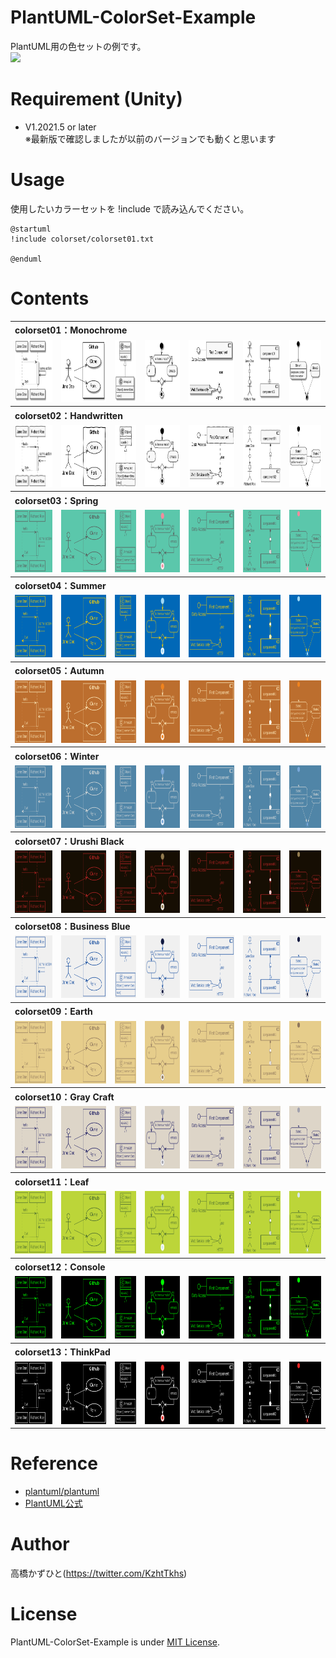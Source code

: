 # PlantUML-ColorSet-Example
PlantUML用の色セットの例です。<br>
<img src="https://user-images.githubusercontent.com/37477845/116778575-a89f2c00-aaad-11eb-9ab5-3250a6e95873.png" width="400px">

<!--<img src="https://github.com/Kazuhito00/PlantUML-ColorSet-Example/blob/main/images/colorset05/sample.png?raw=true" height="150px">
<img src="https://github.com/Kazuhito00/PlantUML-ColorSet-Example/blob/main/images/colorset02/sample-1.png?raw=true" height="150px">
<img src="https://github.com/Kazuhito00/PlantUML-ColorSet-Example/blob/main/images/colorset08/sample-2.png?raw=true" height="150px">
<img src="https://github.com/Kazuhito00/PlantUML-ColorSet-Example/blob/main/images/colorset03/sample-3.png?raw=true" height="150px">
<img src="https://github.com/Kazuhito00/PlantUML-ColorSet-Example/blob/main/images/colorset12/sample-4.png?raw=true" height="150px">
<img src="https://github.com/Kazuhito00/PlantUML-ColorSet-Example/blob/main/images/colorset06/sample-5.png?raw=true" height="150px">
<img src="https://github.com/Kazuhito00/PlantUML-ColorSet-Example/blob/main/images/colorset13/sample-6.png?raw=true" height="150px">-->

# Requirement (Unity)
* V1.2021.5 or later <br>※最新版で確認しましたが以前のバージョンでも動くと思います

# Usage
使用したいカラーセットを !include で読み込んでください。<br>
```
@startuml
!include colorset/colorset01.txt

@enduml
```

# Contents
<table>
    <tr>
        <th align="left" colspan="7">
            colorset01：Monochrome
        </th>
    </tr>
    <tr>
        <td>
            <img src="https://github.com/Kazuhito00/PlantUML-ColorSet-Example/blob/main/images/colorset01/sample.png?raw=true" height="100px">
        </td>
        <td>
            <img src="https://github.com/Kazuhito00/PlantUML-ColorSet-Example/blob/main/images/colorset01/sample-1.png?raw=true" height="100px">
        </td>
        <td>
            <img src="https://github.com/Kazuhito00/PlantUML-ColorSet-Example/blob/main/images/colorset01/sample-2.png?raw=true" height="100px">
        </td>
        <td>
            <img src="https://github.com/Kazuhito00/PlantUML-ColorSet-Example/blob/main/images/colorset01/sample-3.png?raw=true" height="100px">
        </td>
        <td>
            <img src="https://github.com/Kazuhito00/PlantUML-ColorSet-Example/blob/main/images/colorset01/sample-4.png?raw=true" height="100px">
        </td>
        <td>
            <img src="https://github.com/Kazuhito00/PlantUML-ColorSet-Example/blob/main/images/colorset01/sample-5.png?raw=true" height="100px">
        </td>
        <td>
            <img src="https://github.com/Kazuhito00/PlantUML-ColorSet-Example/blob/main/images/colorset01/sample-6.png?raw=true" height="100px">
        </td>
    </tr>
    <tr>
        <th align="left" colspan="7">
            colorset02：Handwritten
        </th>
    </tr>
    <tr>
        <td>
            <img src="https://github.com/Kazuhito00/PlantUML-ColorSet-Example/blob/main/images/colorset02/sample.png?raw=true" height="100px">
        </td>
        <td>
            <img src="https://github.com/Kazuhito00/PlantUML-ColorSet-Example/blob/main/images/colorset02/sample-1.png?raw=true" height="100px">
        </td>
        <td>
            <img src="https://github.com/Kazuhito00/PlantUML-ColorSet-Example/blob/main/images/colorset02/sample-2.png?raw=true" height="100px">
        </td>
        <td>
            <img src="https://github.com/Kazuhito00/PlantUML-ColorSet-Example/blob/main/images/colorset02/sample-3.png?raw=true" height="100px">
        </td>
        <td>
            <img src="https://github.com/Kazuhito00/PlantUML-ColorSet-Example/blob/main/images/colorset02/sample-4.png?raw=true" height="100px">
        </td>
        <td>
            <img src="https://github.com/Kazuhito00/PlantUML-ColorSet-Example/blob/main/images/colorset02/sample-5.png?raw=true" height="100px">
        </td>
        <td>
            <img src="https://github.com/Kazuhito00/PlantUML-ColorSet-Example/blob/main/images/colorset02/sample-6.png?raw=true" height="100px">
        </td>
    </tr>
    <tr>
        <th align="left" colspan="7">
            colorset03：Spring
        </th>
    </tr>
    <tr>
        <td>
            <img src="https://github.com/Kazuhito00/PlantUML-ColorSet-Example/blob/main/images/colorset03/sample.png?raw=true" height="100px">
        </td>
        <td>
            <img src="https://github.com/Kazuhito00/PlantUML-ColorSet-Example/blob/main/images/colorset03/sample-1.png?raw=true" height="100px">
        </td>
        <td>
            <img src="https://github.com/Kazuhito00/PlantUML-ColorSet-Example/blob/main/images/colorset03/sample-2.png?raw=true" height="100px">
        </td>
        <td>
            <img src="https://github.com/Kazuhito00/PlantUML-ColorSet-Example/blob/main/images/colorset03/sample-3.png?raw=true" height="100px">
        </td>
        <td>
            <img src="https://github.com/Kazuhito00/PlantUML-ColorSet-Example/blob/main/images/colorset03/sample-4.png?raw=true" height="100px">
        </td>
        <td>
            <img src="https://github.com/Kazuhito00/PlantUML-ColorSet-Example/blob/main/images/colorset03/sample-5.png?raw=true" height="100px">
        </td>
        <td>
            <img src="https://github.com/Kazuhito00/PlantUML-ColorSet-Example/blob/main/images/colorset03/sample-6.png?raw=true" height="100px">
        </td>
    </tr>
    <tr>
        <th align="left" colspan="7">
            colorset04：Summer
        </th>
    </tr>
    <tr>
        <td>
            <img src="https://github.com/Kazuhito00/PlantUML-ColorSet-Example/blob/main/images/colorset04/sample.png?raw=true" height="100px">
        </td>
        <td>
            <img src="https://github.com/Kazuhito00/PlantUML-ColorSet-Example/blob/main/images/colorset04/sample-1.png?raw=true" height="100px">
        </td>
        <td>
            <img src="https://github.com/Kazuhito00/PlantUML-ColorSet-Example/blob/main/images/colorset04/sample-2.png?raw=true" height="100px">
        </td>
        <td>
            <img src="https://github.com/Kazuhito00/PlantUML-ColorSet-Example/blob/main/images/colorset04/sample-3.png?raw=true" height="100px">
        </td>
        <td>
            <img src="https://github.com/Kazuhito00/PlantUML-ColorSet-Example/blob/main/images/colorset04/sample-4.png?raw=true" height="100px">
        </td>
        <td>
            <img src="https://github.com/Kazuhito00/PlantUML-ColorSet-Example/blob/main/images/colorset04/sample-5.png?raw=true" height="100px">
        </td>
        <td>
            <img src="https://github.com/Kazuhito00/PlantUML-ColorSet-Example/blob/main/images/colorset04/sample-6.png?raw=true" height="100px">
        </td>
    </tr>
    <tr>
        <th align="left" colspan="7">
            colorset05：Autumn
        </th>
    </tr>
    <tr>
        <td>
            <img src="https://github.com/Kazuhito00/PlantUML-ColorSet-Example/blob/main/images/colorset05/sample.png?raw=true" height="100px">
        </td>
        <td>
            <img src="https://github.com/Kazuhito00/PlantUML-ColorSet-Example/blob/main/images/colorset05/sample-1.png?raw=true" height="100px">
        </td>
        <td>
            <img src="https://github.com/Kazuhito00/PlantUML-ColorSet-Example/blob/main/images/colorset05/sample-2.png?raw=true" height="100px">
        </td>
        <td>
            <img src="https://github.com/Kazuhito00/PlantUML-ColorSet-Example/blob/main/images/colorset05/sample-3.png?raw=true" height="100px">
        </td>
        <td>
            <img src="https://github.com/Kazuhito00/PlantUML-ColorSet-Example/blob/main/images/colorset05/sample-4.png?raw=true" height="100px">
        </td>
        <td>
            <img src="https://github.com/Kazuhito00/PlantUML-ColorSet-Example/blob/main/images/colorset05/sample-5.png?raw=true" height="100px">
        </td>
        <td>
            <img src="https://github.com/Kazuhito00/PlantUML-ColorSet-Example/blob/main/images/colorset05/sample-6.png?raw=true" height="100px">
        </td>
    </tr>
    <tr>
        <th align="left" colspan="7">
            colorset06：Winter
        </th>
    </tr>
    <tr>
        <td>
            <img src="https://github.com/Kazuhito00/PlantUML-ColorSet-Example/blob/main/images/colorset06/sample.png?raw=true" height="100px">
        </td>
        <td>
            <img src="https://github.com/Kazuhito00/PlantUML-ColorSet-Example/blob/main/images/colorset06/sample-1.png?raw=true" height="100px">
        </td>
        <td>
            <img src="https://github.com/Kazuhito00/PlantUML-ColorSet-Example/blob/main/images/colorset06/sample-2.png?raw=true" height="100px">
        </td>
        <td>
            <img src="https://github.com/Kazuhito00/PlantUML-ColorSet-Example/blob/main/images/colorset06/sample-3.png?raw=true" height="100px">
        </td>
        <td>
            <img src="https://github.com/Kazuhito00/PlantUML-ColorSet-Example/blob/main/images/colorset06/sample-4.png?raw=true" height="100px">
        </td>
        <td>
            <img src="https://github.com/Kazuhito00/PlantUML-ColorSet-Example/blob/main/images/colorset06/sample-5.png?raw=true" height="100px">
        </td>
        <td>
            <img src="https://github.com/Kazuhito00/PlantUML-ColorSet-Example/blob/main/images/colorset06/sample-6.png?raw=true" height="100px">
        </td>
    </tr>
    <tr>
        <th align="left" colspan="7">
            colorset07：Urushi Black
        </th>
    </tr>
    <tr>
        <td>
            <img src="https://github.com/Kazuhito00/PlantUML-ColorSet-Example/blob/main/images/colorset07/sample.png?raw=true" height="100px">
        </td>
        <td>
            <img src="https://github.com/Kazuhito00/PlantUML-ColorSet-Example/blob/main/images/colorset07/sample-1.png?raw=true" height="100px">
        </td>
        <td>
            <img src="https://github.com/Kazuhito00/PlantUML-ColorSet-Example/blob/main/images/colorset07/sample-2.png?raw=true" height="100px">
        </td>
        <td>
            <img src="https://github.com/Kazuhito00/PlantUML-ColorSet-Example/blob/main/images/colorset07/sample-3.png?raw=true" height="100px">
        </td>
        <td>
            <img src="https://github.com/Kazuhito00/PlantUML-ColorSet-Example/blob/main/images/colorset07/sample-4.png?raw=true" height="100px">
        </td>
        <td>
            <img src="https://github.com/Kazuhito00/PlantUML-ColorSet-Example/blob/main/images/colorset07/sample-5.png?raw=true" height="100px">
        </td>
        <td>
            <img src="https://github.com/Kazuhito00/PlantUML-ColorSet-Example/blob/main/images/colorset07/sample-6.png?raw=true" height="100px">
        </td>
    </tr>
    <tr>
        <th align="left" colspan="7">
            colorset08：Business Blue
        </th>
    </tr>
    <tr>
        <td>
            <img src="https://github.com/Kazuhito00/PlantUML-ColorSet-Example/blob/main/images/colorset08/sample.png?raw=true" height="100px">
        </td>
        <td>
            <img src="https://github.com/Kazuhito00/PlantUML-ColorSet-Example/blob/main/images/colorset08/sample-1.png?raw=true" height="100px">
        </td>
        <td>
            <img src="https://github.com/Kazuhito00/PlantUML-ColorSet-Example/blob/main/images/colorset08/sample-2.png?raw=true" height="100px">
        </td>
        <td>
            <img src="https://github.com/Kazuhito00/PlantUML-ColorSet-Example/blob/main/images/colorset08/sample-3.png?raw=true" height="100px">
        </td>
        <td>
            <img src="https://github.com/Kazuhito00/PlantUML-ColorSet-Example/blob/main/images/colorset08/sample-4.png?raw=true" height="100px">
        </td>
        <td>
            <img src="https://github.com/Kazuhito00/PlantUML-ColorSet-Example/blob/main/images/colorset08/sample-5.png?raw=true" height="100px">
        </td>
        <td>
            <img src="https://github.com/Kazuhito00/PlantUML-ColorSet-Example/blob/main/images/colorset08/sample-6.png?raw=true" height="100px">
        </td>
    </tr>
    <tr>
        <th align="left" colspan="7">
            colorset09：Earth
        </th>
    </tr>
    <tr>
        <td>
            <img src="https://github.com/Kazuhito00/PlantUML-ColorSet-Example/blob/main/images/colorset09/sample.png?raw=true" height="100px">
        </td>
        <td>
            <img src="https://github.com/Kazuhito00/PlantUML-ColorSet-Example/blob/main/images/colorset09/sample-1.png?raw=true" height="100px">
        </td>
        <td>
            <img src="https://github.com/Kazuhito00/PlantUML-ColorSet-Example/blob/main/images/colorset09/sample-2.png?raw=true" height="100px">
        </td>
        <td>
            <img src="https://github.com/Kazuhito00/PlantUML-ColorSet-Example/blob/main/images/colorset09/sample-3.png?raw=true" height="100px">
        </td>
        <td>
            <img src="https://github.com/Kazuhito00/PlantUML-ColorSet-Example/blob/main/images/colorset09/sample-4.png?raw=true" height="100px">
        </td>
        <td>
            <img src="https://github.com/Kazuhito00/PlantUML-ColorSet-Example/blob/main/images/colorset09/sample-5.png?raw=true" height="100px">
        </td>
        <td>
            <img src="https://github.com/Kazuhito00/PlantUML-ColorSet-Example/blob/main/images/colorset09/sample-6.png?raw=true" height="100px">
        </td>
    </tr>
    <tr>
        <th align="left" colspan="7">
            colorset10：Gray Craft
        </th>
    </tr>
    <tr>
        <td>
            <img src="https://github.com/Kazuhito00/PlantUML-ColorSet-Example/blob/main/images/colorset10/sample.png?raw=true" height="100px">
        </td>
        <td>
            <img src="https://github.com/Kazuhito00/PlantUML-ColorSet-Example/blob/main/images/colorset10/sample-1.png?raw=true" height="100px">
        </td>
        <td>
            <img src="https://github.com/Kazuhito00/PlantUML-ColorSet-Example/blob/main/images/colorset10/sample-2.png?raw=true" height="100px">
        </td>
        <td>
            <img src="https://github.com/Kazuhito00/PlantUML-ColorSet-Example/blob/main/images/colorset10/sample-3.png?raw=true" height="100px">
        </td>
        <td>
            <img src="https://github.com/Kazuhito00/PlantUML-ColorSet-Example/blob/main/images/colorset10/sample-4.png?raw=true" height="100px">
        </td>
        <td>
            <img src="https://github.com/Kazuhito00/PlantUML-ColorSet-Example/blob/main/images/colorset10/sample-5.png?raw=true" height="100px">
        </td>
        <td>
            <img src="https://github.com/Kazuhito00/PlantUML-ColorSet-Example/blob/main/images/colorset10/sample-6.png?raw=true" height="100px">
        </td>
    </tr>
    <tr>
        <th align="left" colspan="7">
            colorset11：Leaf
        </th>
    </tr>
    <tr>
        <td>
            <img src="https://github.com/Kazuhito00/PlantUML-ColorSet-Example/blob/main/images/colorset11/sample.png?raw=true" height="100px">
        </td>
        <td>
            <img src="https://github.com/Kazuhito00/PlantUML-ColorSet-Example/blob/main/images/colorset11/sample-1.png?raw=true" height="100px">
        </td>
        <td>
            <img src="https://github.com/Kazuhito00/PlantUML-ColorSet-Example/blob/main/images/colorset11/sample-2.png?raw=true" height="100px">
        </td>
        <td>
            <img src="https://github.com/Kazuhito00/PlantUML-ColorSet-Example/blob/main/images/colorset11/sample-3.png?raw=true" height="100px">
        </td>
        <td>
            <img src="https://github.com/Kazuhito00/PlantUML-ColorSet-Example/blob/main/images/colorset11/sample-4.png?raw=true" height="100px">
        </td>
        <td>
            <img src="https://github.com/Kazuhito00/PlantUML-ColorSet-Example/blob/main/images/colorset11/sample-5.png?raw=true" height="100px">
        </td>
        <td>
            <img src="https://github.com/Kazuhito00/PlantUML-ColorSet-Example/blob/main/images/colorset11/sample-6.png?raw=true" height="100px">
        </td>
    </tr>
    <tr>
        <th align="left" colspan="7">
            colorset12：Console
        </th>
    </tr>
    <tr>
        <td>
            <img src="https://github.com/Kazuhito00/PlantUML-ColorSet-Example/blob/main/images/colorset12/sample.png?raw=true" height="100px">
        </td>
        <td>
            <img src="https://github.com/Kazuhito00/PlantUML-ColorSet-Example/blob/main/images/colorset12/sample-1.png?raw=true" height="100px">
        </td>
        <td>
            <img src="https://github.com/Kazuhito00/PlantUML-ColorSet-Example/blob/main/images/colorset12/sample-2.png?raw=true" height="100px">
        </td>
        <td>
            <img src="https://github.com/Kazuhito00/PlantUML-ColorSet-Example/blob/main/images/colorset12/sample-3.png?raw=true" height="100px">
        </td>
        <td>
            <img src="https://github.com/Kazuhito00/PlantUML-ColorSet-Example/blob/main/images/colorset12/sample-4.png?raw=true" height="100px">
        </td>
        <td>
            <img src="https://github.com/Kazuhito00/PlantUML-ColorSet-Example/blob/main/images/colorset12/sample-5.png?raw=true" height="100px">
        </td>
        <td>
            <img src="https://github.com/Kazuhito00/PlantUML-ColorSet-Example/blob/main/images/colorset12/sample-6.png?raw=true" height="100px">
        </td>
    </tr>
    <tr>
        <th align="left" colspan="7">
            colorset13：ThinkPad
        </th>
    </tr>
    <tr>
        <td>
            <img src="https://github.com/Kazuhito00/PlantUML-ColorSet-Example/blob/main/images/colorset13/sample.png?raw=true" height="100px">
        </td>
        <td>
            <img src="https://github.com/Kazuhito00/PlantUML-ColorSet-Example/blob/main/images/colorset13/sample-1.png?raw=true" height="100px">
        </td>
        <td>
            <img src="https://github.com/Kazuhito00/PlantUML-ColorSet-Example/blob/main/images/colorset13/sample-2.png?raw=true" height="100px">
        </td>
        <td>
            <img src="https://github.com/Kazuhito00/PlantUML-ColorSet-Example/blob/main/images/colorset13/sample-3.png?raw=true" height="100px">
        </td>
        <td>
            <img src="https://github.com/Kazuhito00/PlantUML-ColorSet-Example/blob/main/images/colorset13/sample-4.png?raw=true" height="100px">
        </td>
        <td>
            <img src="https://github.com/Kazuhito00/PlantUML-ColorSet-Example/blob/main/images/colorset13/sample-5.png?raw=true" height="100px">
        </td>
        <td>
            <img src="https://github.com/Kazuhito00/PlantUML-ColorSet-Example/blob/main/images/colorset13/sample-6.png?raw=true" height="100px">
        </td>
    </tr>
</table>

# Reference
* [plantuml/plantuml](https://github.com/plantuml/plantuml)
* [PlantUML公式](https://plantuml.com/ja/)

# Author
高橋かずひと(https://twitter.com/KzhtTkhs)

# License 
PlantUML-ColorSet-Example is under [MIT License](LICENSE).
